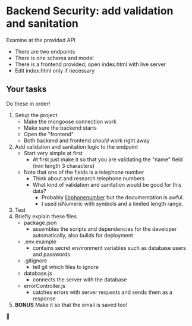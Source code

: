 # Backend Security: add validation and sanitation

Examine at the provided API

- There are two endpoints
- There is one schema and model
- There is a frontend provided; open index.html with live server
- Edit index.html only if necessary

## Your tasks

Do these in order!

1. Setup the project
    - Make the mongoose connection work
    - Make sure the backend starts
    - Open the "frontend"
    - Both backend and frontend *should* work right away
2. Add validation and sanitation logic to the endpoint
    - Start very simple at first
        - At first just make it so that you are validating the "name" field (min length 3 characters)
    - Note that one of the fields is a telephone number
        - Think about and research telephone numbers
        - What kind of validation and sanitation would be good for this data?
            - Probably [libphonenumber](https://github.com/google/libphonenumber) but the documentation is awful.
            - I used isNumeric with symbols and a limited length range.
3. Test
4. Briefly explain these files
    - package.json
        - assembles the scripts and dependencies for the developer automatically, also builds for deployment
    - .env.example
        - contains secret environment variables such as database users and passwords
    - .gitignore
        - tell git which files to ignore
    - database.js
        - connects the server with the database
    - errorController.js
        - catches errors with server requests and sends them as a response
5. **BONUS** Make it so that the email is saved too!


























🐻